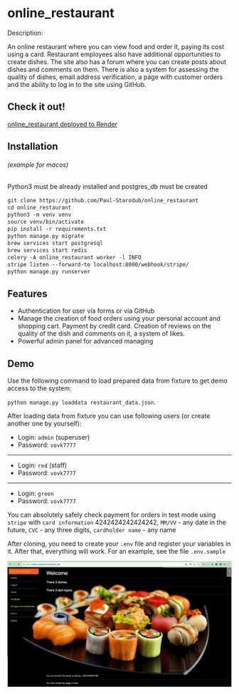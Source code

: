# online_restaurant
Description:

An online restaurant where you can view food and order it, paying its cost using a card. Restaurant employees also have additional opportunities to create dishes. The site also has a forum where you can create posts about dishes and comments on them. There is also a system for assessing the quality of dishes, email address verification, a page with customer orders and the ability to log in to the site using GitHub.

## Check it out!

[online_restaurant deployed to Render](https://online-restaurant.onrender.com/)
  

  ## Installation
###### (example for macos)

Python3 must be already installed and postgres_db must be created 

```shell
git clone https://github.com/Paul-Starodub/online_restaurant
cd online_restaurant
python3 -m venv venv
source venv/bin/activate
pip install -r requirements.txt
python manage.py migrate
brew services start postgresql
brew services start redis
celery -A online_restaurant worker -l INFO
stripe listen --forward-to localhost:8000/webhook/stripe/
python manage.py runserver
```

## Features

- Authentication for user via forms or via GitHub
- Manage the creation of food orders using your personal account and shopping cart. Payment by credit card. Creation of reviews on the quality of the dish and comments on it, a system of likes.
- Powerful admin panel for advanced managing 


## Demo

Use the following command to load prepared data from fixture to get demo access to the system:

  `python manage.py loaddata restaurant_data.json`.

After loading data from fixture you can use following users (or create another one by yourself):

  - Login: `admin` (superuser) 
  - Password: `vovk7777`
---
  - Login: `red` (staff)
  - Password: `vovk7777`
 ---
  - Login: `green`
  - Password: `vovk7777`

You can absolutely safely check payment for orders in test mode using `stripe` with `card information` 4242424242424242, `MM/VV` - any date in the future, `CVC` - any three digits, `cardholder name` - any name  

After cloning, you need to create your `.env` file and register your variables in it. After that, everything will work. For an example, see the file `.env.sample`

![Website interface](/static/css/clipboard_image_234cd88ae65.png)
